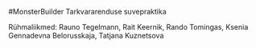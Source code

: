 #MonsterBuilder
Tarkvararenduse suvepraktika

Rühmaliikmed:
Rauno Tegelmann, Rait Keernik, Rando Tomingas, Ksenia Gennadevna Belorusskaja, Tatjana Kuznetsova
